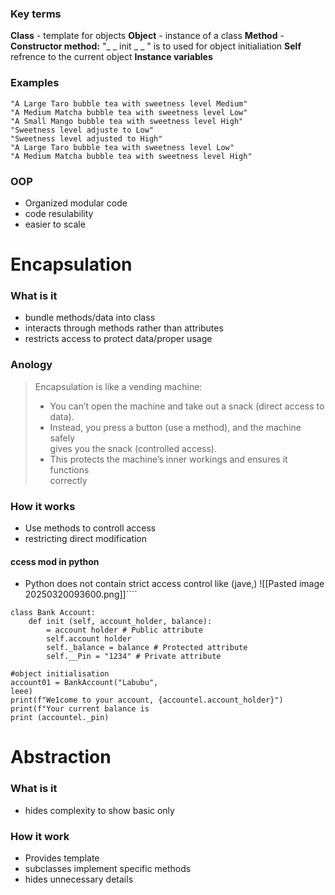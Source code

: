 ### Key terms
**Class** - template for objects
**Object** - instance of a class 
**Method** - 
**Constructor method:** "_ _ init _ _ " is to used for object initialiation
**Self** refrence to the current object
**Instance variables**


### Examples
```
"A Large Taro bubble tea with sweetness level Medium"
"A Medium Matcha bubble tea with sweetness level Low"
"A Small Mango bubble tea with sweetness level High"
"Sweetness level adjuste to Low"
"Sweetness level adjusted to High"
"A Large Taro bubble tea with sweetness level Low"
"A Medium Matcha bubble tea with sweetness level High"
```

### OOP
- Organized modular code
- code resulability 
- easier to scale

# Encapsulation
### What is it
- bundle methods/data into class
- interacts through methods rather than attributes
- restricts access to protect data/proper usage
### Anology
>Encapsulation is like a vending machine:
>- You can’t open the machine and take out a snack (direct access to  
    data).
>- Instead, you press a button (use a method), and the machine safely  
    gives you the snack (controlled access).
>- This protects the machine’s inner workings and ensures it functions  
    correctly

### How it works
- Use methods to controll access
- restricting direct modification
#### ccess mod in python
- Python does not contain strict access control like (jave,)
![[Pasted image 20250320093600.png]]````


```
class Bank Account:
	def init (self, account_holder, balance):
		= account holder # Public attribute
		self.account holder
		self._balance = balance # Protected attribute
		self.__Pin = "1234" # Private attribute
	
#object initialisation
account01 = BankAccount("Labubu",
leee)
print(f"We1come to your account, {accountel.account_holder}")
print(f"Your current balance is
print (accountel._pin)
```

# Abstraction
### What is it
- hides complexity to show basic only

### How it work
- Provides template
- subclasses implement specific methods
- hides unnecessary details


